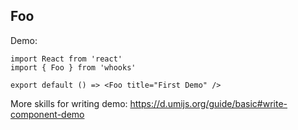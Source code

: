 ## Foo

Demo:

```tsx
import React from 'react'
import { Foo } from 'whooks'

export default () => <Foo title="First Demo" />
```

More skills for writing demo: https://d.umijs.org/guide/basic#write-component-demo
